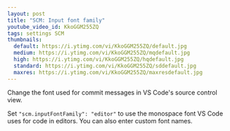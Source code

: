 ```yaml
---
layout: post
title: "SCM: Input font family"
youtube_video_id: KkoGGM255ZQ
tags: settings SCM
thumbnails:
  default: https://i.ytimg.com/vi/KkoGGM255ZQ/default.jpg
  medium: https://i.ytimg.com/vi/KkoGGM255ZQ/mqdefault.jpg
  high: https://i.ytimg.com/vi/KkoGGM255ZQ/hqdefault.jpg
  standard: https://i.ytimg.com/vi/KkoGGM255ZQ/sddefault.jpg
  maxres: https://i.ytimg.com/vi/KkoGGM255ZQ/maxresdefault.jpg
---
```


Change the font used for commit messages in VS Code's source control view. 

Set `"scm.inputFontFamily": "editor"` to use the monospace font VS Code uses for code in editors. You can also enter custom font names.
